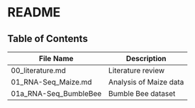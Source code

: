 # README

## Table of Contents

| File Name | Description |
| -- | -- |
|00_literature.md | Literature review |
|01_RNA-Seq_Maize.md| Analysis of Maize data|
|01a_RNA-Seq_BumbleBee| Bumble Bee dataset|
